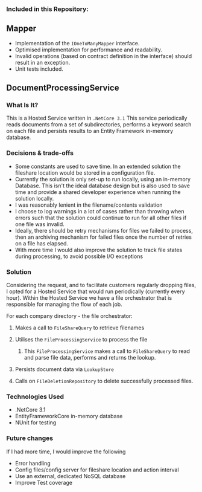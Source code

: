 ### Included in this Repository:

## Mapper


- Implementation of the `IOneToManyMapper` interface. 
- Optimised implementation for performance and readability. 
- Invalid operations (based on contract definition in the interface) should result in an exception. 
- Unit tests included.

## DocumentProcessingService

### What Is It?

This is a Hosted Service written in `.NetCore 3.1`
This service periodically reads documents from a set of subdirectories, performs a keyword search on each file and persists results to an Entity Framework in-memory database.

### Decisions & trade-offs

- Some constants are used to save time. In an extended solution the fileshare location would be stored in a configuration file. 
- Currently the solution is only set-up to run locally, using an in-memory Database. This isn't the ideal database design but is also used to save time and provide a shared developer experience when running the solution locally. 
- I was reasonably lenient in the filename/contents validation 
- I choose to log warnings in a lot of cases rather than throwing when errors such that the solution could continue to run for all other files if one file was invalid.
- Ideally, there should be retry mechanisms for files we failed to process, then an archiving mechanism for failed files once the number of retries on a file has elapsed.
- With more time I would also improve the solution to track file states during processing, to avoid possible I/O exceptions

### Solution
Considering the request, and to facilitate customers regularly dropping files, I opted for a Hosted Service that would run periodically (currently every hour).
Within the Hosted Service we have a file orchestrator that is responsible for managing the flow of each job.

For each company directory - the file orchestrator:
1. Makes a call to `FileShareQuery` to retrieve filenames 
2. Utilises the `FileProcessingService` to process the file 

    1. This `FileProcessingService` makes a call to `FileShareQuery` to read and parse file data, performs and returns the lookup.
3. Persists document data via `LookupStore`
4. Calls on `FileDeletionRepository` to delete successfully processed files.

### Technologies Used
- .NetCore 3.1
- EntityFrameworkCore in-memory database
- NUnit for testing


### Future changes
If I had more time, I would improve the following

- Error handling
- Config files/config server for fileshare location and action interval  
- Use an external, dedicated NoSQL database
- Improve Test coverage


